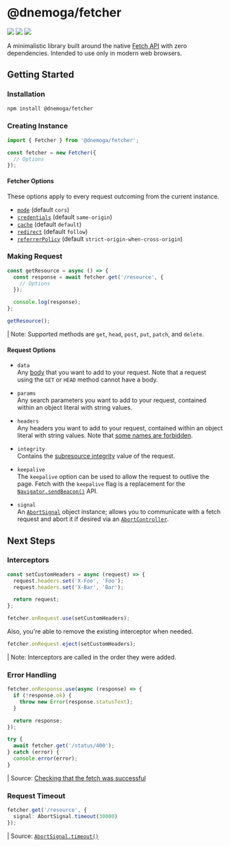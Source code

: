 # @dnemoga/fetcher
[![](https://img.shields.io/github/workflow/status/dnemoga/fetcher/Build%20Pipeline?label=Build%20Pipeline&style=flat-square)](https://github.com/dnemoga/fetcher/actions/workflows/build-pipeline.yml)
[![](https://img.shields.io/github/workflow/status/dnemoga/fetcher/Quality%20Gate?label=Quality%20Gate&style=flat-square)](https://github.com/dnemoga/fetcher/actions/workflows/quality-gate.yml)
[![](https://img.shields.io/codecov/c/github/dnemoga/fetcher?label=Test%20Coverage&style=flat-square)](https://app.codecov.io/gh/dnemoga/fetcher)

A minimalistic library built around the native [Fetch API](https://developer.mozilla.org/en-US/docs/Web/API/Fetch_API) with zero dependencies. Intended to use only in modern web browsers.

## Getting Started
### Installation
```sh
npm install @dnemoga/fetcher
```

### Creating Instance
```ts
import { Fetcher } from '@dnemoga/fetcher';

const fetcher = new Fetcher({
  // Options
});
```

#### Fetcher Options
These options apply to every request outcoming from the current instance.
  - [`mode`](https://developer.mozilla.org/en-US/docs/Web/API/Request/mode) (default `cors`)
  - [`credentials`](https://developer.mozilla.org/en-US/docs/Web/API/Request/credentials) (default `same-origin`)
  - [`cache`](https://developer.mozilla.org/en-US/docs/Web/API/Request/cache) (default `default`)
  - [`redirect`](https://developer.mozilla.org/en-US/docs/Web/API/Request/redirect) (default `follow`)
  - [`referrerPolicy`](https://developer.mozilla.org/en-US/docs/Web/API/Request/referrerPolicy) (default `strict-origin-when-cross-origin`)

### Making Request
```ts
const getResource = async () => {
  const response = await fetcher.get('/resource', {
    // Options
  });

  console.log(response);
};

getResource();
```

| Note: Supported methods are `get`, `head`, `post`, `put`, `patch`, and `delete`.

#### Request Options
  - `data`\
  Any [body](https://developer.mozilla.org/en-US/docs/Web/API/Fetch_API/Using_Fetch#body) that you want to add to your request. Note that a request using the `GET` or `HEAD` method cannot have a body.

  - `params`\
  Any search parameters you want to add to your request, contained within an object literal with string values.

  - `headers`\
  Any headers you want to add to your request, contained within an object literal with string values. Note that [some names are forbidden](https://developer.mozilla.org/en-US/docs/Glossary/Forbidden_header_name).

  - `integrity`\
  Contains the [subresource integrity](https://developer.mozilla.org/en-US/docs/Web/Security/Subresource_Integrity) value of the request.

  - `keepalive`\
  The `keepalive` option can be used to allow the request to outlive the page. Fetch with the `keepalive` flag is a replacement for the [`Navigator.sendBeacon()`](https://developer.mozilla.org/en-US/docs/Web/API/Navigator/sendBeacon) API.

  - `signal`\
  An [`AbortSignal`](https://developer.mozilla.org/en-US/docs/Web/API/AbortSignal) object instance; allows you to communicate with a fetch request and abort it if desired via an [`AbortController`](https://developer.mozilla.org/en-US/docs/Web/API/AbortController).

## Next Steps
### Interceptors
```ts
const setCustomHeaders = async (request) => {
  request.headers.set('X-Foo', 'Foo');
  request.headers.set('X-Bar', 'Bar');

  return request;
};

fetcher.onRequest.use(setCustomHeaders);
```

Also, you're able to remove the existing interceptor when needed.
```ts
fetcher.onRequest.eject(setCustomHeaders);
```

| Note: Interceptors are called in the order they were added.

### Error Handling
```ts
fetcher.onResponse.use(async (response) => {
  if (!response.ok) {
    throw new Error(response.statusText);
  }

  return response;
});

try {
  await fetcher.get('/status/400');
} catch (error) {
  console.error(error);
}
```

| Source: [Checking that the fetch was successful](https://developer.mozilla.org/en-US/docs/Web/API/Fetch_API/Using_Fetch#checking_that_the_fetch_was_successful)

### Request Timeout
```ts
fetcher.get('/resource', {
  signal: AbortSignal.timeout(30000)
});
```

| Source: [`AbortSignal.timeout()`](https://developer.mozilla.org/en-US/docs/Web/API/AbortSignal/timeout)

